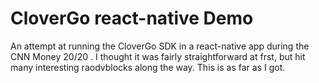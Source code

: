 # CloverGo react-native Demo

An attempt at running the CloverGo SDK in a react-native app during the CNN Money 20/20 . I thought it was fairly straightforward at frst, but hit many interesting raodvblocks along the way. This is as far as I got.
